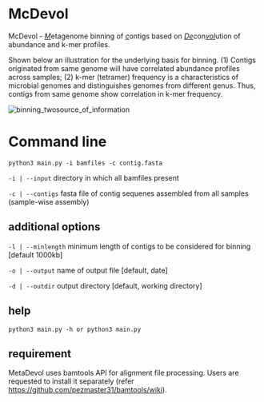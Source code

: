 # McDevol

McDevol - <ins>*M*</ins>etagenome binning of <u>*c*</u>ontigs based on <u>*De*</u>con<u>*vol*</u>ution of abundance and k-mer profiles. 

Shown below an illustration for the underlying basis for binning.
(1) Contigs originated from same genome will have correlated abundance profiles across samples;
(2) k-mer (tetramer) frequency is a characteristics of microbial genomes and distinguishes genomes from different genus. Thus, contigs from same genome show correlation in k-mer frequency.

![binning_twosource_of_information](https://user-images.githubusercontent.com/29796007/227135720-bee8b197-3b8a-4020-9582-4c917a2b9b0a.png)

# Command line
`python3 main.py -i bamfiles -c contig.fasta`

`-i | --input` directory in which all bamfiles present

`-c | --contigs` fasta file of contig sequenes assembled from all samples (sample-wise assembly)

## additional options

`-l | --minlength` minimum length of contigs to be considered for binning [default 1000kb]

`-o | --output` name of output file [default, date]

`-d | --outdir` output directory [default, working directory]


## help
`python3 main.py -h or python3 main.py`


## requirement
MetaDevol uses bamtools API for alignment file processing. Users are requested to install it separately (refer https://github.com/pezmaster31/bamtools/wiki).
